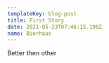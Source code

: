 ```yaml
---
templateKey: blog-post
title: First Story
date: 2021-05-23T07:46:15.198Z
name: Bierhaus
---
```

Better then other